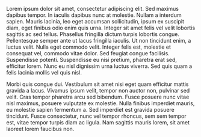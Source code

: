 Lorem ipsum dolor sit amet, consectetur adipiscing elit. Sed maximus dapibus tempor. In iaculis dapibus nunc at molestie. Nullam a interdum sapien. Mauris lacinia, leo eget accumsan sollicitudin, ipsum ex suscipit diam, eget finibus odio enim quis urna. Integer sit amet felis vel velit lobortis sagittis ac sed tellus. Phasellus fringilla dictum turpis lobortis congue. Pellentesque semper ante ut lacus fringilla iaculis. Ut non tincidunt enim, a luctus velit. Nulla eget commodo velit. Integer felis est, molestie et consequat vel, commodo vitae dolor. Sed feugiat congue facilisis. Suspendisse potenti. Suspendisse eu nisi pretium, pharetra erat sed, efficitur lorem. Nunc eu nisl dignissim urna luctus viverra. Sed quis quam a felis lacinia mollis vel quis nisl.

Morbi quis congue dui. Vestibulum sit amet nisi eget quam efficitur mattis gravida a lacus. Vivamus ipsum velit, tempor non auctor non, pulvinar sed velit. Cras tempor pharetra arcu sed bibendum. Fusce posuere nunc vitae nisl maximus, posuere vulputate ex molestie. Nulla finibus imperdiet mauris, eu molestie sapien fermentum a. Sed imperdiet est gravida posuere tincidunt. Fusce consectetur, nunc vel tempor rhoncus, sem sem tempor est, vitae tempor turpis diam ac ligula. Nam sagittis mauris lorem, sit amet laoreet lorem faucibus non.

